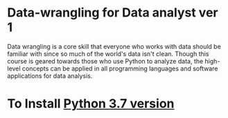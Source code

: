 # Data-wrangling for Data analyst ver 1 
Data wrangling is a core skill that everyone who works with data should be familiar with since so much of the world's data isn't clean. Though this course is geared towards those who use Python to analyze data, the high-level concepts can be applied in all programming languages and software applications for data analysis.

# To Install [Python 3.7 version](https://www.anaconda.com/distribution/)



